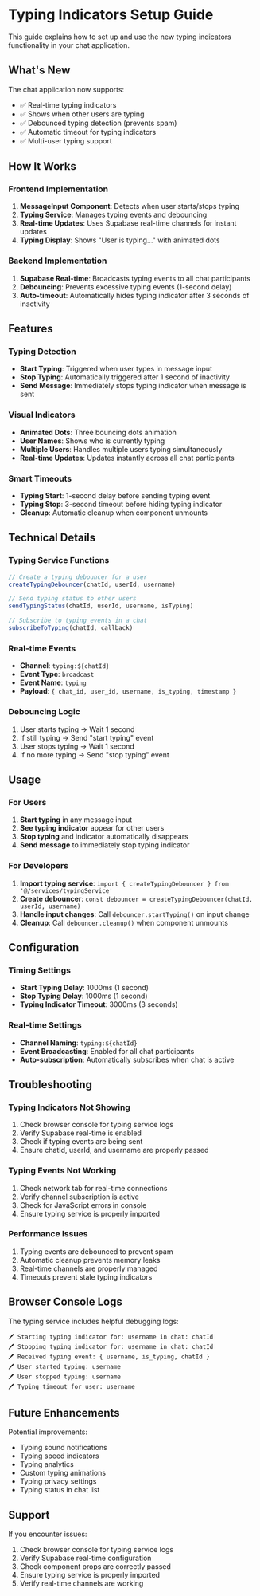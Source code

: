 # Typing Indicators Setup Guide

This guide explains how to set up and use the new typing indicators functionality in your chat application.

## What's New

The chat application now supports:
- ✅ Real-time typing indicators
- ✅ Shows when other users are typing
- ✅ Debounced typing detection (prevents spam)
- ✅ Automatic timeout for typing indicators
- ✅ Multi-user typing support

## How It Works

### Frontend Implementation
1. **MessageInput Component**: Detects when user starts/stops typing
2. **Typing Service**: Manages typing events and debouncing
3. **Real-time Updates**: Uses Supabase real-time channels for instant updates
4. **Typing Display**: Shows "User is typing..." with animated dots

### Backend Implementation
1. **Supabase Real-time**: Broadcasts typing events to all chat participants
2. **Debouncing**: Prevents excessive typing events (1-second delay)
3. **Auto-timeout**: Automatically hides typing indicator after 3 seconds of inactivity

## Features

### Typing Detection
- **Start Typing**: Triggered when user types in message input
- **Stop Typing**: Automatically triggered after 1 second of inactivity
- **Send Message**: Immediately stops typing indicator when message is sent

### Visual Indicators
- **Animated Dots**: Three bouncing dots animation
- **User Names**: Shows who is currently typing
- **Multiple Users**: Handles multiple users typing simultaneously
- **Real-time Updates**: Updates instantly across all chat participants

### Smart Timeouts
- **Typing Start**: 1-second delay before sending typing event
- **Typing Stop**: 3-second timeout before hiding typing indicator
- **Cleanup**: Automatic cleanup when component unmounts

## Technical Details

### Typing Service Functions

```typescript
// Create a typing debouncer for a user
createTypingDebouncer(chatId, userId, username)

// Send typing status to other users
sendTypingStatus(chatId, userId, username, isTyping)

// Subscribe to typing events in a chat
subscribeToTyping(chatId, callback)
```

### Real-time Events
- **Channel**: `typing:${chatId}`
- **Event Type**: `broadcast`
- **Event Name**: `typing`
- **Payload**: `{ chat_id, user_id, username, is_typing, timestamp }`

### Debouncing Logic
1. User starts typing → Wait 1 second
2. If still typing → Send "start typing" event
3. User stops typing → Wait 1 second
4. If no more typing → Send "stop typing" event

## Usage

### For Users
1. **Start typing** in any message input
2. **See typing indicator** appear for other users
3. **Stop typing** and indicator automatically disappears
4. **Send message** to immediately stop typing indicator

### For Developers
1. **Import typing service**: `import { createTypingDebouncer } from '@/services/typingService'`
2. **Create debouncer**: `const debouncer = createTypingDebouncer(chatId, userId, username)`
3. **Handle input changes**: Call `debouncer.startTyping()` on input change
4. **Cleanup**: Call `debouncer.cleanup()` when component unmounts

## Configuration

### Timing Settings
- **Start Typing Delay**: 1000ms (1 second)
- **Stop Typing Delay**: 1000ms (1 second)
- **Typing Indicator Timeout**: 3000ms (3 seconds)

### Real-time Settings
- **Channel Naming**: `typing:${chatId}`
- **Event Broadcasting**: Enabled for all chat participants
- **Auto-subscription**: Automatically subscribes when chat is active

## Troubleshooting

### Typing Indicators Not Showing
1. Check browser console for typing service logs
2. Verify Supabase real-time is enabled
3. Check if typing events are being sent
4. Ensure chatId, userId, and username are properly passed

### Typing Events Not Working
1. Check network tab for real-time connections
2. Verify channel subscription is active
3. Check for JavaScript errors in console
4. Ensure typing service is properly imported

### Performance Issues
1. Typing events are debounced to prevent spam
2. Automatic cleanup prevents memory leaks
3. Real-time channels are properly managed
4. Timeouts prevent stale typing indicators

## Browser Console Logs

The typing service includes helpful debugging logs:

```
🖊️ Starting typing indicator for: username in chat: chatId
🖊️ Stopping typing indicator for: username in chat: chatId
🖊️ Received typing event: { username, is_typing, chatId }
🖊️ User started typing: username
🖊️ User stopped typing: username
🖊️ Typing timeout for user: username
```

## Future Enhancements

Potential improvements:
- Typing sound notifications
- Typing speed indicators
- Typing analytics
- Custom typing animations
- Typing privacy settings
- Typing status in chat list

## Support

If you encounter issues:
1. Check browser console for typing service logs
2. Verify Supabase real-time configuration
3. Check component props are correctly passed
4. Ensure typing service is properly imported
5. Verify real-time channels are working
